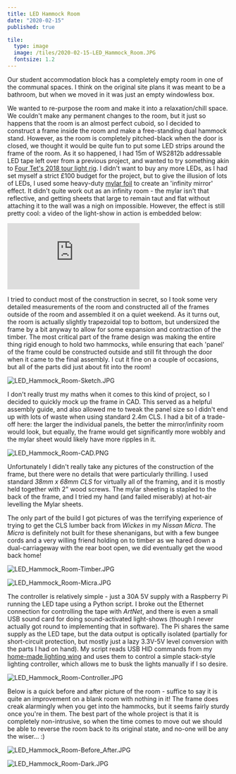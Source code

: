 ```yaml
---
title: LED Hammock Room
date: "2020-02-15"
published: true

tile:
  type: image
  image: /tiles/2020-02-15-LED_Hammock_Room.JPG
  fontsize: 1.2
---
```


Our student accommodation block has a completely empty room in one of the communal spaces. I think on the original site plans it was meant to be a bathroom, but when we moved in it was just an empty windowless box.

We wanted to re-purpose the room and make it into a relaxation/chill space. We couldn't make any permanent changes to the room, but it just so happens that the room is an almost perfect cuboid, so I decided to construct a frame inside the room and make a free-standing dual hammock stand. However, as the room is completely pitched-black when the door is closed, we thought it would be quite fun to put some LED strips around the frame of the room. As it so happened, I had 15m of WS2812b addressable LED tape left over from a previous project, and wanted to try something akin to [Four Tet's 2018 tour light rig](https://www.youtube.com/watch?v=Ca6pjR2TLns). I didn't want to buy any more LEDs, as I had set myself a strict £100 budget for the project, but to give the illusion of lots of LEDs, I used some heavy-duty [mylar foil](https://www.amazon.co.uk/Silver-Lightite-Strong-Reflective-Sheeting/dp/B01138KKKW/ref=asc_df_B01138KKKW/?tag=googshopuk-21&linkCode=df0&hvadid=269126795226&hvpos=&hvnetw=g&hvrand=16350266725274799922&hvpone=&hvptwo=&hvqmt=&hvdev=c&hvdvcmdl=&hvlocint=&hvlocphy=1006909&hvtargid=pla-719122985648&psc=1) to create an 'infinity mirror' effect. It didn't quite work out as an infinity room - the mylar isn't that reflective, and getting sheets that large to remain taut and flat without attaching it to the wall was a nigh on impossible. However, the effect is still pretty cool: a video of the light-show in action is embedded below:

<div class="aspect-ratio">
    <iframe type="text/html" src="https://www.youtube.com/embed/BzbhOj6v1EI?version=3&autoplay=1&loop=1&playlist=BzbhOj6v1EI&controls=0&modestbranding=1&mute=1" frameborder="0"></iframe>
</div>

I tried to conduct most of the construction in secret, so I took some very detailed measurements of the room and constructed all of the frames outside of the room and assembled it on a quiet weekend. As it turns out, the room is actually slightly trapezoidal top to bottom, but undersized the frame by a bit anyway to allow for some expansion and contraction of the timber. The most critical part of the frame design was making the entire thing rigid enough to hold two hammocks, while ensuring that each 'panel' of the frame could be constructed outside and still fit through the door when it came to the final assembly. I cut it fine on a couple of occasions, but all of the parts did just about fit into the room!

![LED_Hammock_Room-Sketch.JPG]({import.meta.env.VITE_IMAGE_BASE}/posts/LED_Hammock_Room-Sketch.JPG)

I don't really trust my maths when it comes to this kind of project, so I decided to quickly mock up the frame in CAD. This served as a helpful assembly guide, and also allowed me to tweak the panel size so I didn't end up with lots of waste when using standard 2.4m CLS. I had a bit of a trade-off here: the larger the individual panels, the better the mirror/infinity room would look, but equally, the frame would get significantly more wobbly and the mylar sheet would likely have more ripples in it.

![LED_Hammock_Room-CAD.PNG]({import.meta.env.VITE_IMAGE_BASE}/posts/LED_Hammock_Room-CAD.PNG)

Unfortunately I didn't really take any pictures of the construction of the frame, but there were no details that were particularly thrilling. I used standard *38mm x 68mm CLS* for virtually all of the framing, and it is mostly held together with 2" wood screws. The mylar sheeting is stapled to the back of the frame, and I tried my hand (and failed miserably) at hot-air levelling the Mylar sheets.

The only part of the build I got pictures of was the terrifying experience of trying to get the CLS lumber back from *Wickes* in my *Nissan Micra*. The *Micra* is definitely not built for these shenanigans, but with a few bungee cords and a very willing friend holding on to timber as we hared down a dual-carriageway with the rear boot open, we did eventually get the wood back home!

![LED_Hammock_Room-Timber.JPG]({import.meta.env.VITE_IMAGE_BASE}/posts/LED_Hammock_Room-Timber.JPG)

![LED_Hammock_Room-Micra.JPG]({import.meta.env.VITE_IMAGE_BASE}/posts/LED_Hammock_Room-Micra.JPG)

The controller is relatively simple - just a 30A 5V supply with a Raspberry Pi running the LED tape using a Python script. I broke out the Ethernet connection for controlling the tape with *ArtNet*, and there is even a small USB sound card for doing sound-activated light-shows (though I never actually got round to implementing that in software). The Pi shares the same supply as the LED tape, but the data output is optically isolated (partially for short-circuit protection, but mostly just a lazy 3.3V-5V level conversion with the parts I had on hand).
My script reads USB HID commands from my [home-made lighting wing]({import.meta.env.VITE_BASE_URL}/projects/MagicQ_Wing) and uses them to control a simple stack-style lighting controller, which allows me to busk the lights manually if I so desire.

![LED_Hammock_Room-Controller.JPG]({import.meta.env.VITE_IMAGE_BASE}/posts/LED_Hammock_Room-Controller.JPG)

Below is a quick before and after picture of the room - suffice to say it is quite an improvement on a blank room with nothing in it! The frame does creak alarmingly when you get into the hammocks, but it seems fairly sturdy once you're in them. The best part of the whole project is that it is completely non-intrusive, so when the time comes to move out we should be able to reverse the room back to its original state, and no-one will be any the wiser... :)

![LED_Hammock_Room-Before_After.JPG]({import.meta.env.VITE_IMAGE_BASE}/posts/LED_Hammock_Room-Before_After.JPG)


![LED_Hammock_Room-Dark.JPG]({import.meta.env.VITE_IMAGE_BASE}/posts/LED_Hammock_Room-Dark.JPG)
